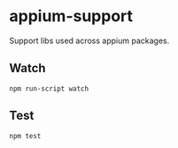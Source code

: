 appium-support
===================

Support libs used across appium packages.

## Watch

```
npm run-script watch
```

## Test

```
npm test
```
